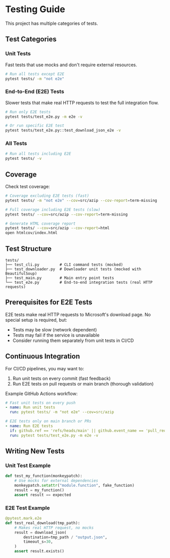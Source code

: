# Testing Guide

This project has multiple categories of tests.

## Test Categories

### Unit Tests

Fast tests that use mocks and don't require external resources.

```bash
# Run all tests except E2E
pytest tests/ -m "not e2e"
```

### End-to-End (E2E) Tests

Slower tests that make real HTTP requests to test the full integration flow.

```bash
# Run only E2E tests
pytest tests/test_e2e.py -m e2e -v

# Or run specific E2E test
pytest tests/test_e2e.py::test_download_json_e2e -v
```

### All Tests

```bash
# Run all tests including E2E
pytest tests/ -v
```

## Coverage

Check test coverage:

```bash
# Coverage excluding E2E tests (fast)
pytest tests/ -m "not e2e" --cov=src/azip --cov-report=term-missing

# Full coverage including E2E tests (slow)
pytest tests/ --cov=src/azip --cov-report=term-missing

# Generate HTML coverage report
pytest tests/ --cov=src/azip --cov-report=html
open htmlcov/index.html
```

## Test Structure

```log
tests/
├── test_cli.py         # CLI command tests (mocked)
├── test_downloader.py  # Downloader unit tests (mocked with BeautifulSoup)
├── test_main.py        # Main entry point tests
└── test_e2e.py         # End-to-end integration tests (real HTTP requests)
```

## Prerequisites for E2E Tests

E2E tests make real HTTP requests to Microsoft's download page. No special setup is required, but:

- Tests may be slow (network dependent)
- Tests may fail if the service is unavailable
- Consider running them separately from unit tests in CI/CD

## Continuous Integration

For CI/CD pipelines, you may want to:

1. Run unit tests on every commit (fast feedback)
2. Run E2E tests on pull requests or main branch (thorough validation)

Example GitHub Actions workflow:

```yaml
# Fast unit tests on every push
- name: Run unit tests
  run: pytest tests/ -m "not e2e" --cov=src/azip

# E2E tests only on main branch or PRs
- name: Run E2E tests
  if: github.ref == 'refs/heads/main' || github.event_name == 'pull_request'
  run: pytest tests/test_e2e.py -m e2e -v
```

## Writing New Tests

### Unit Test Example

```python
def test_my_function(monkeypatch):
    # Use mocks for external dependencies
    monkeypatch.setattr("module.function", fake_function)
    result = my_function()
    assert result == expected
```

### E2E Test Example

```python
@pytest.mark.e2e
def test_real_download(tmp_path):
    # Makes real HTTP request, no mocks
    result = download_json(
        destination=tmp_path / "output.json",
        timeout_s=30,
    )
    assert result.exists()
```
